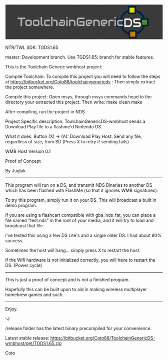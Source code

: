 ![ToolchainGenericDS](img/TGDS-Logo.png)

NTR/TWL SDK: TGDS1.65

master: Development branch. Use TGDS1.65: branch for stable features.

This is the Toolchain Generic wmbhost project:

Compile Toolchain: To compile this project you will need to follow the steps at https://bitbucket.org/Coto88/toolchaingenericds : Then simply extract the project somewhere.

Compile this project: Open msys, through msys commands head to the directory your extracted this project. Then write: make clean make

After compiling, run the project in NDS.

Project Specific description: 
ToolchainGenericDS-wmbhost sends a Download Play file to a flashme'd Nintendo DS.


What it does:
Button (X) 		->	(A): 	Download Play Host: Send any file, regardless of size, from SD (Press X to retry if sending fails)

WMB Host
Version 0.1

Proof of Concept

By Juglak

------

This program will run on a DS, and transmit NDS Binaries to another DS which has been flashed with FlashMe (so that it ignores WMB signatures).

To try this program, simply run it on your DS. This will broadcast a built in demo program.

If you are using a flashcart compatible with gba_nds_fat, you can place a file named
"test.nds" in the root of your media, and it will try to load and broadcast that file.

I've tested this using a few DS Lite's and a single older DS. I had about 90% success.

Sometimes the host will hang... simply press X to restart the host.

If the Wifi hardware is not initialized correctly, you will have to restart the DS. (Power cycle)

---

This is just a proof of concept and is not a finished program.

Hopefully this can be built upon to aid in making wireless multiplayer homebrew games and such.

---

Enjoy.

-J


/release folder has the latest binary precompiled for your convenience.

Latest stable release: https://bitbucket.org/Coto88/ToolchainGenericDS-wmbhost/get/TGDS1.65.zip

Coto
